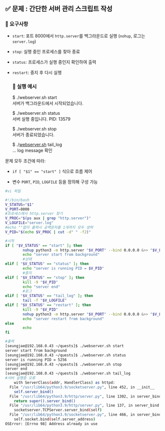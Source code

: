 ## **✅ 문제 : 간단한 서버 관리 스크립트 작성**

### **🔧 요구사항**

* `start`: 포트 8000에서 `http.server`를 백그라운드로 실행 (`nohup`, 로그는 `server.log`)

* `stop`: 실행 중인 프로세스를 찾아 종료

* `status`: 프로세스가 실행 중인지 확인하여 출력

* `restart`: 중지 후 다시 실행

  ### **🎯 실행 예시**

  $ ./webserver.sh start  
  서버가 백그라운드에서 시작되었습니다.  
    
  $ ./webserver.sh status  
  서버 실행 중입니다. PID: 13579  
    
  $ ./webserver.sh stop  
  서버가 종료되었습니다.  
    
  $ ./[webserver.sh](http://webserver.sh) tail\_log  
  … log message 확인


문제 모두 조건에 따라:

* `if [ "$1" == "start" ]` 식으로 흐름 제어

* 변수 `PORT`, `PID`, `LOGFILE` 등을 정의해 구성 가능

```bash
#vi 파일

#!/bin/bash
V_STATUS="$1"
V_PORT=8000
#프로세스에서 http.server 찾기
V_PROC="$(ps aux | grep "http.server")"
V_LOGFILE="server.log"
#echo ""없이 출력시 공백문자를 1개까지 모두 생략
V_PID="$(echo $V_PROC | cut -d" " -f2)"

#시작
if [ "$V_STATUS" == "start" ]; then
        nohup python3 -m http.server "$V_PORT" --bind 0.0.0.0 &>> "$V_LOGFILE" &
        echo "server start from background"
        #상태
elif [ "$V_STATUS" == "status" ]; then
        echo "server is running PID = $V_PID"
        #중지
elif [ "$V_STATUS" == "stop" ]; then
        kill -9 "$V_PID"
        echo "server end"
        #로그
elif [ "$V_STATUS" == "tail_log" ]; then
        tail -f "$V_LOGFILE"
elif [ "$V_STATUS" == "restart" ]; then
        kill -9 "$V_PID"
        nohup python3 -m http.server "$V_PORT" --bind 0.0.0.0 &>> "$V_LOGFILE" &
        echo "server restart from background"
else
        echo
fi

#출력
[seungjae@192.168.0.43 ~/quests]$ ./webserver.sh start
server start from background
[seungjae@192.168.0.43 ~/quests]$ ./webserver.sh status
server is running PID = 5256
[seungjae@192.168.0.43 ~/quests]$ ./webserver.sh stop
server end
[seungjae@192.168.0.43 ~/quests]$ ./webserver.sh tail_log
#서버 실행중 오류
    with ServerClass(addr, HandlerClass) as httpd:
  File "/usr/lib64/python3.9/socketserver.py", line 452, in __init__
    self.server_bind()
  File "/usr/lib64/python3.9/http/server.py", line 1302, in server_bind
    return super().server_bind()
  File "/usr/lib64/python3.9/http/server.py", line 137, in server_bind
    socketserver.TCPServer.server_bind(self)
  File "/usr/lib64/python3.9/socketserver.py", line 466, in server_bind
    self.socket.bind(self.server_address)
OSError: [Errno 98] Address already in use


```